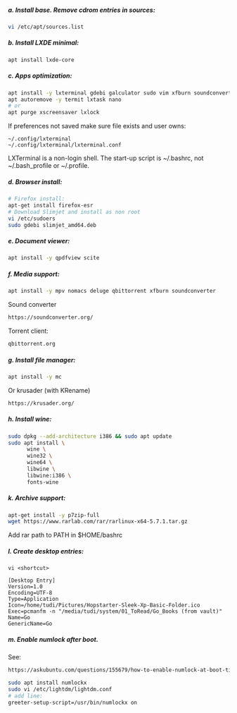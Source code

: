 ##### a. Install base. Remove cdrom entries in sources:
```bash
vi /etc/apt/sources.list
```
##### b. Install LXDE minimal:
```bash
apt install lxde-core
```
##### c. Apps optimization:
```bash
apt install -y lxterminal gdebi galculator sudo vim xfburn soundconverter mc p7zip-full qpdfview qbittorrent scite
apt autoremove -y termit lxtask nano
# or
apt purge xscreensaver lxlock
```
If preferences not saved make sure file exists and user owns:
```vim
~/.config/lxterminal
~/.config/lxterminal/lxterminal.conf
```
LXTerminal is a non-login shell. 
The start-up script is ~/.bashrc, not ~/.bash_profile or ~/.profile.

##### d. Browser install:
```bash
# Firefox install:
apt-get install firefox-esr
# Download Slimjet and install as non root
vi /etc/sudoers
sudo gdebi slimjet_amd64.deb
```
##### e. Document viewer:
```bash
apt install -y qpdfview scite
```
##### f. Media support:
```bash
apt install -y mpv nomacs deluge qbittorrent xfburn soundconverter
```
Sound converter
```html
https://soundconverter.org/
```
Torrent client:
```html
qbittorrent.org
```
##### g. Install file manager:
```bash
apt install -y mc
```
Or krusader (with KRename)
```html
https://krusader.org/
```
##### h. Install wine:
```bash
sudo dpkg --add-architecture i386 && sudo apt update
sudo apt install \
      wine \
      wine32 \
      wine64 \
      libwine \
      libwine:i386 \
      fonts-wine
```
##### k. Archive support:
```bash
apt-get install -y p7zip-full
wget https://www.rarlab.com/rar/rarlinux-x64-5.7.1.tar.gz
```
Add rar path to PATH in $HOME/bashrc
##### l. Create desktop entries:
```vim
vi <shortcut>

[Desktop Entry]
Version=1.0
Encoding=UTF-8
Type=Application
Icon=/home/tudi/Pictures/Hopstarter-Sleek-Xp-Basic-Folder.ico
Exec=pcmanfm -n "/media/tudi/system/01_ToRead/Go_Books (from vault)"
Name=Go
GenericName=Go
```
##### m. Enable numlock after boot. 
See:
```html
https://askubuntu.com/questions/155679/how-to-enable-numlock-at-boot-time-for-login-screen
```
```bash
sudo apt install numlockx
sudo vi /etc/lightdm/lightdm.conf
# add line:
greeter-setup-script=/usr/bin/numlockx on
```
